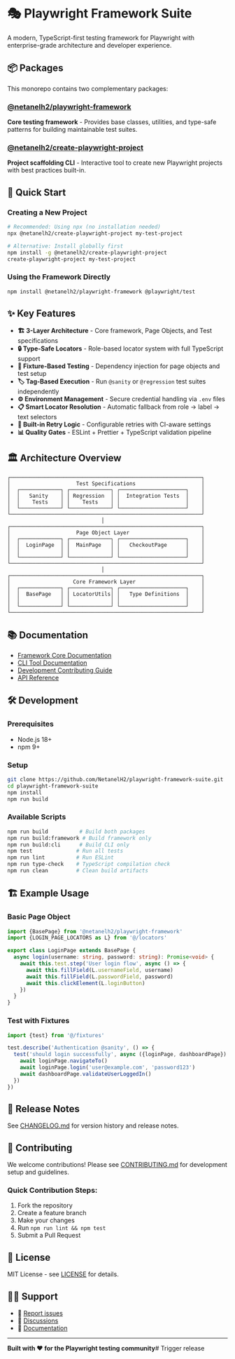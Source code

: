 # 🎭 Playwright Framework Suite

A modern, TypeScript-first testing framework for Playwright with enterprise-grade architecture and developer experience.

## 📦 Packages

This monorepo contains two complementary packages:

### [@netanelh2/playwright-framework](./packages/playwright-framework)

**Core testing framework** - Provides base classes, utilities, and type-safe patterns for building maintainable test suites.

### [@netanelh2/create-playwright-project](./packages/create-playwright-project)

**Project scaffolding CLI** - Interactive tool to create new Playwright projects with best practices built-in.

## 🚀 Quick Start

### Creating a New Project

```bash
# Recommended: Using npx (no installation needed)
npx @netanelh2/create-playwright-project my-test-project

# Alternative: Install globally first
npm install -g @netanelh2/create-playwright-project
create-playwright-project my-test-project
```

### Using the Framework Directly

```bash
npm install @netanelh2/playwright-framework @playwright/test
```

## ✨ Key Features

- **🏗️ 3-Layer Architecture** - Core framework, Page Objects, and Test specifications
- **🔒 Type-Safe Locators** - Role-based locator system with full TypeScript support
- **🧪 Fixture-Based Testing** - Dependency injection for page objects and test setup
- **🏷️ Tag-Based Execution** - Run `@sanity` or `@regression` test suites independently
- **⚙️ Environment Management** - Secure credential handling via `.env` files
- **📋 Smart Locator Resolution** - Automatic fallback from role → label → text selectors
- **🔄 Built-in Retry Logic** - Configurable retries with CI-aware settings
- **📊 Quality Gates** - ESLint + Prettier + TypeScript validation pipeline

## 🏛️ Architecture Overview

```
┌─────────────────────────────────────────────────────────────┐
│                     Test Specifications                     │
│  ┌─────────────┐ ┌─────────────┐ ┌─────────────────────┐    │
│  │   Sanity    │ │ Regression  │ │  Integration Tests  │    │
│  │    Tests    │ │    Tests    │ │                     │    │
│  └─────────────┘ └─────────────┘ └─────────────────────┘    │
└─────────────────────────────────────────────────────────────┘
                              │
┌─────────────────────────────────────────────────────────────┐
│                     Page Object Layer                       │
│  ┌─────────────┐ ┌─────────────┐ ┌─────────────────────┐    │
│  │  LoginPage  │ │  MainPage   │ │   CheckoutPage      │    │
│  │             │ │             │ │                     │    │
│  └─────────────┘ └─────────────┘ └─────────────────────┘    │
└─────────────────────────────────────────────────────────────┘
                              │
┌─────────────────────────────────────────────────────────────┐
│                    Core Framework Layer                     │
│  ┌─────────────┐ ┌─────────────┐ ┌─────────────────────┐    │
│  │  BasePage   │ │ LocatorUtils│ │   Type Definitions  │    │
│  │             │ │             │ │                     │    │
│  └─────────────┘ └─────────────┘ └─────────────────────┘    │
└─────────────────────────────────────────────────────────────┘
```

## 📚 Documentation

- [Framework Core Documentation](./packages/playwright-framework/README.md)
- [CLI Tool Documentation](./packages/create-playwright-project/README.md)
- [Development Contributing Guide](./CONTRIBUTING.md)
- [API Reference](https://netanelh2.github.io/playwright-framework-suite/)

## 🛠️ Development

### Prerequisites

- Node.js 18+
- npm 9+

### Setup

```bash
git clone https://github.com/NetanelH2/playwright-framework-suite.git
cd playwright-framework-suite
npm install
npm run build
```

### Available Scripts

```bash
npm run build          # Build both packages
npm run build:framework # Build framework only
npm run build:cli      # Build CLI only
npm test              # Run all tests
npm run lint          # Run ESLint
npm run type-check    # TypeScript compilation check
npm run clean         # Clean build artifacts
```

## 🏗️ Example Usage

### Basic Page Object

```typescript
import {BasePage} from '@netanelh2/playwright-framework'
import {LOGIN_PAGE_LOCATORS as L} from '@/locators'

export class LoginPage extends BasePage {
  async login(username: string, password: string): Promise<void> {
    await this.test.step('User login flow', async () => {
      await this.fillField(L.usernameField, username)
      await this.fillField(L.passwordField, password)
      await this.clickElement(L.loginButton)
    })
  }
}
```

### Test with Fixtures

```typescript
import {test} from '@/fixtures'

test.describe('Authentication @sanity', () => {
  test('should login successfully', async ({loginPage, dashboardPage}) => {
    await loginPage.navigateTo()
    await loginPage.login('user@example.com', 'password123')
    await dashboardPage.validateUserLoggedIn()
  })
})
```

## 🚀 Release Notes

See [CHANGELOG.md](./CHANGELOG.md) for version history and release notes.

## 🤝 Contributing

We welcome contributions! Please see [CONTRIBUTING.md](./CONTRIBUTING.md) for development setup and guidelines.

### Quick Contribution Steps:

1. Fork the repository
2. Create a feature branch
3. Make your changes
4. Run `npm run lint && npm test`
5. Submit a Pull Request

## 📄 License

MIT License - see [LICENSE](./LICENSE) for details.

## 🙋‍♂️ Support

- 🐛 [Report issues](https://github.com/NetanelH2/playwright-framework-suite/issues)
- 💬 [Discussions](https://github.com/NetanelH2/playwright-framework-suite/discussions)
- 📖 [Documentation](https://netanelh2.github.io/playwright-framework-suite/)

---

**Built with ❤️ for the Playwright testing community**# Trigger release
